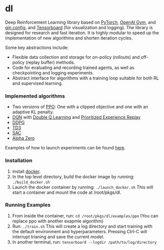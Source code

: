 # dl
Deep Reinforcement Learning library based on [PyTorch](https://pytorch.org/), [OpenAI Gym](https://gym.openai.com/), and
[gin config](https://github.com/google/gin-config), and [Tensorboard](https://www.tensorflow.org/tensorboard)
(for visualization and logging).
The library is designed for research and fast iteration.
It is highly modular to speed up the implementation of new algorithms and shorten iteration cycles.

Some key abstractions include:

* Flexible data collection and storage for on-policy (rollouts) and off-policy (replay buffer) methods.
* Code for evaluating and recording trained agents, as well as checkpointing and logging experiments.
* Abstract interface for algorithms with a training loop suitable for both RL and supervised learning.


### Implemented algorithms

* Two versions of [PPO](https://arxiv.org/abs/1707.06347): One with a clipped objective and one with an adaptive KL penalty.
* [DQN](https://www.nature.com/articles/nature14236) with [Double Q Learning](https://arxiv.org/abs/1509.06461) and
[Prioritized Experience Replay](https://arxiv.org/abs/1511.05952)
* [DDPG](https://arxiv.org/abs/1509.02971)
* [TD3](https://arxiv.org/abs/1802.09477)
* [SAC](https://arxiv.org/abs/1801.01290)
* [Alpha Zero](https://science.sciencemag.org/content/362/6419/1140.full?ijkey=XGd77kI6W4rSc&keytype=ref&siteid=sci)

Examples of how to launch experiments can be found [here](https://github.com/cbschaff/dl/tree/master/examples).

### Installation

1. Install [docker](https://www.docker.com/).
3. In the top level directory, build the docker image by running:
    ```./build_docker.sh```
4. Launch the docker container by running:
    ```./launch_docker.sh```
    This will start a container and mount the code at /root/pkgs/dl.

### Running Examples

1. From inside the container, run:
    ```cd /root/pkgs/dl/examples/ppo```
    (You can replace ppo with another exapmle algorithm)
2. Run:
    ```./train.sh```
    This will create a log directory and start training with the default environment and hyperparameters.
    Pressing Ctrl-C will interrupt trianing and save the current model.
3. In another terminal, run:
    ```tensorboard --logdir /path/to/log/directory```
